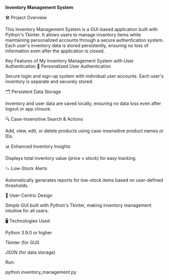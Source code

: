 **Inventory Management System**

🛠️ Project Overview

This Inventory Management System is a GUI-based application built with Python's Tkinter. It allows users to manage inventory items while maintaining personalized accounts through a secure authentication system. Each user's inventory data is stored persistently, ensuring no loss of information even after the application is closed.

Key Features of My Inventory Management System with User Authentication
🚀 Personalized User Authentication

Secure login and sign-up system with individual user accounts.
Each user's inventory is separate and securely stored.

🗂️ Persistent Data Storage

Inventory and user data are saved locally, ensuring no data loss even after logout or app closure.

🔍 Case-Insensitive Search & Actions

Add, view, edit, or delete products using case-insensitive product names or IDs.

📊 Enhanced Inventory Insights

Displays total inventory value (price × stock) for easy tracking.

📉 Low-Stock Alerts

Automatically generates reports for low-stock items based on user-defined thresholds.

🎯 User-Centric Design

Simple GUI built with Python's Tkinter, making inventory management intuitive for all users.

🖥️ Technologies Used

Python 3.9.0 or higher

Tkinter (for GUI)

JSON (for data storage)

Run:

python inventory_management.py  



